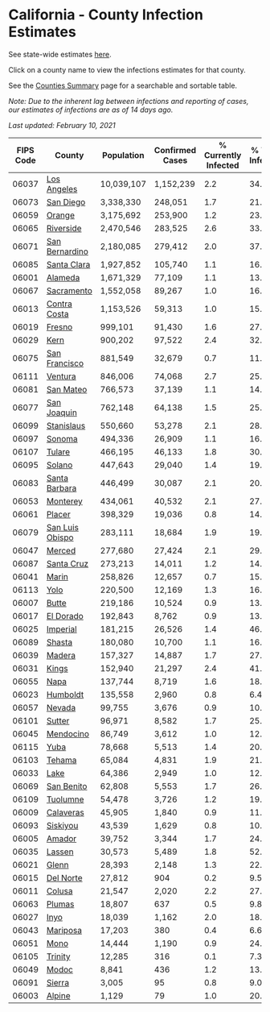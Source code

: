 # California - County Infection Estimates

See state-wide estimates [here](/infections/us-ca).

Click on a county name to view the infections estimates for that county.

See the [Counties Summary](/infections/summary-counties) page for a searchable and sortable table.

*Note: Due to the inherent lag between infections and reporting of cases, our estimates of infections are as of 14 days ago.*

*Last updated: February 10, 2021*

|   FIPS Code |                             County |   Population |   Confirmed Cases |   % Currently Infected |   % Total Infected |
|-------------|------------------------------------|--------------|-------------------|------------------------|--------------------|
|       06037 |         [Los Angeles](los-angeles) |   10,039,107 |         1,152,239 |                    2.2 |               34.4 |
|       06073 |             [San Diego](san-diego) |    3,338,330 |           248,051 |                    1.7 |               21.8 |
|       06059 |                   [Orange](orange) |    3,175,692 |           253,900 |                    1.2 |               23.9 |
|       06065 |             [Riverside](riverside) |    2,470,546 |           283,525 |                    2.6 |               33.8 |
|       06071 |   [San Bernardino](san-bernardino) |    2,180,085 |           279,412 |                    2.0 |               37.6 |
|       06085 |         [Santa Clara](santa-clara) |    1,927,852 |           105,740 |                    1.1 |               16.4 |
|       06001 |                 [Alameda](alameda) |    1,671,329 |            77,109 |                    1.1 |               13.9 |
|       06067 |           [Sacramento](sacramento) |    1,552,058 |            89,267 |                    1.0 |               16.9 |
|       06013 |       [Contra Costa](contra-costa) |    1,153,526 |            59,313 |                    1.0 |               15.3 |
|       06019 |                   [Fresno](fresno) |      999,101 |            91,430 |                    1.6 |               27.2 |
|       06029 |                       [Kern](kern) |      900,202 |            97,522 |                    2.4 |               32.6 |
|       06075 |     [San Francisco](san-francisco) |      881,549 |            32,679 |                    0.7 |               11.7 |
|       06111 |                 [Ventura](ventura) |      846,006 |            74,068 |                    2.7 |               25.2 |
|       06081 |             [San Mateo](san-mateo) |      766,573 |            37,139 |                    1.1 |               14.8 |
|       06077 |         [San Joaquin](san-joaquin) |      762,148 |            64,138 |                    1.5 |               25.3 |
|       06099 |           [Stanislaus](stanislaus) |      550,660 |            53,278 |                    2.1 |               28.7 |
|       06097 |                   [Sonoma](sonoma) |      494,336 |            26,909 |                    1.1 |               16.0 |
|       06107 |                   [Tulare](tulare) |      466,195 |            46,133 |                    1.8 |               30.1 |
|       06095 |                   [Solano](solano) |      447,643 |            29,040 |                    1.4 |               19.0 |
|       06083 |     [Santa Barbara](santa-barbara) |      446,499 |            30,087 |                    2.1 |               20.3 |
|       06053 |               [Monterey](monterey) |      434,061 |            40,532 |                    2.1 |               27.4 |
|       06061 |                   [Placer](placer) |      398,329 |            19,036 |                    0.8 |               14.0 |
|       06079 | [San Luis Obispo](san-luis-obispo) |      283,111 |            18,684 |                    1.9 |               19.2 |
|       06047 |                   [Merced](merced) |      277,680 |            27,424 |                    2.1 |               29.4 |
|       06087 |           [Santa Cruz](santa-cruz) |      273,213 |            14,011 |                    1.2 |               14.9 |
|       06041 |                     [Marin](marin) |      258,826 |            12,657 |                    0.7 |               15.9 |
|       06113 |                       [Yolo](yolo) |      220,500 |            12,169 |                    1.3 |               16.2 |
|       06007 |                     [Butte](butte) |      219,186 |            10,524 |                    0.9 |               13.9 |
|       06017 |             [El Dorado](el-dorado) |      192,843 |             8,762 |                    0.9 |               13.1 |
|       06025 |               [Imperial](imperial) |      181,215 |            26,526 |                    1.4 |               46.3 |
|       06089 |                   [Shasta](shasta) |      180,080 |            10,700 |                    1.1 |               16.8 |
|       06039 |                   [Madera](madera) |      157,327 |            14,887 |                    1.7 |               27.9 |
|       06031 |                     [Kings](kings) |      152,940 |            21,297 |                    2.4 |               41.8 |
|       06055 |                       [Napa](napa) |      137,744 |             8,719 |                    1.6 |               18.3 |
|       06023 |               [Humboldt](humboldt) |      135,558 |             2,960 |                    0.8 |                6.4 |
|       06057 |                   [Nevada](nevada) |       99,755 |             3,676 |                    0.9 |               10.8 |
|       06101 |                   [Sutter](sutter) |       96,971 |             8,582 |                    1.7 |               25.8 |
|       06045 |             [Mendocino](mendocino) |       86,749 |             3,612 |                    1.0 |               12.0 |
|       06115 |                       [Yuba](yuba) |       78,668 |             5,513 |                    1.4 |               20.3 |
|       06103 |                   [Tehama](tehama) |       65,084 |             4,831 |                    1.9 |               21.1 |
|       06033 |                       [Lake](lake) |       64,386 |             2,949 |                    1.0 |               12.9 |
|       06069 |           [San Benito](san-benito) |       62,808 |             5,553 |                    1.7 |               26.0 |
|       06109 |               [Tuolumne](tuolumne) |       54,478 |             3,726 |                    1.2 |               19.3 |
|       06009 |             [Calaveras](calaveras) |       45,905 |             1,840 |                    0.9 |               11.6 |
|       06093 |               [Siskiyou](siskiyou) |       43,539 |             1,629 |                    0.8 |               10.6 |
|       06005 |                   [Amador](amador) |       39,752 |             3,344 |                    1.7 |               24.0 |
|       06035 |                   [Lassen](lassen) |       30,573 |             5,489 |                    1.8 |               52.5 |
|       06021 |                     [Glenn](glenn) |       28,393 |             2,148 |                    1.3 |               22.1 |
|       06015 |             [Del Norte](del-norte) |       27,812 |               904 |                    0.2 |                9.5 |
|       06011 |                   [Colusa](colusa) |       21,547 |             2,020 |                    2.2 |               27.6 |
|       06063 |                   [Plumas](plumas) |       18,807 |               637 |                    0.5 |                9.8 |
|       06027 |                       [Inyo](inyo) |       18,039 |             1,162 |                    2.0 |               18.7 |
|       06043 |               [Mariposa](mariposa) |       17,203 |               380 |                    0.4 |                6.6 |
|       06051 |                       [Mono](mono) |       14,444 |             1,190 |                    0.9 |               24.8 |
|       06105 |                 [Trinity](trinity) |       12,285 |               316 |                    0.1 |                7.3 |
|       06049 |                     [Modoc](modoc) |        8,841 |               436 |                    1.2 |               13.7 |
|       06091 |                   [Sierra](sierra) |        3,005 |                95 |                    0.8 |                9.0 |
|       06003 |                   [Alpine](alpine) |        1,129 |                79 |                    1.0 |               20.5 |